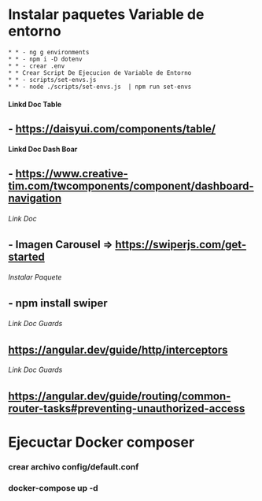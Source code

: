 

# Instalar paquetes Variable de entorno
```
* * - ng g environments
* * - npm i -D dotenv
* * - crear .env
* * Crear Script De Ejecucion de Variable de Entorno
* * - scripts/set-envs.js
* * - node ./scripts/set-envs.js  | npm run set-envs
```

#### Linkd Doc Table 

## - https://daisyui.com/components/table/

#### Linkd Doc Dash Boar 

## - https://www.creative-tim.com/twcomponents/component/dashboard-navigation

###### Link Doc ######

## - Imagen Carousel => https://swiperjs.com/get-started

###### Instalar Paquete ######

## - npm install swiper

###### Link Doc Guards ######

## https://angular.dev/guide/http/interceptors

###### Link Doc Guards ######

## https://angular.dev/guide/routing/common-router-tasks#preventing-unauthorized-access


# Ejecuctar Docker composer

### crear archivo config/default.conf
### docker-compose up -d

